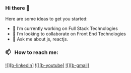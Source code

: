 ### Hi there 👋

<!--
**shubhamagarwal/shubhamagarwal** is a ✨ _special_ ✨ repository because its `README.md` (this file) appears on your GitHub profile.
-->

Here are some ideas to get you started:

- 🔭 I’m currently working on Full Stack Technologies
- 👯 I’m looking to collaborate on Front End Technologies
- 💬 Ask me about js, reactjs.



### 📫 &nbsp; How to reach me: 
[![][b-linkedin]](https://www.linkedin.com/in/shubham-agarwal-921b4b19/)
[![][b-youtube]](https://www.youtube.com/channel/UCJKJTVeQKSmvSUA4kOxZCPg)
[![][b-gmail]](mailto:shubham150@gmail.com)
